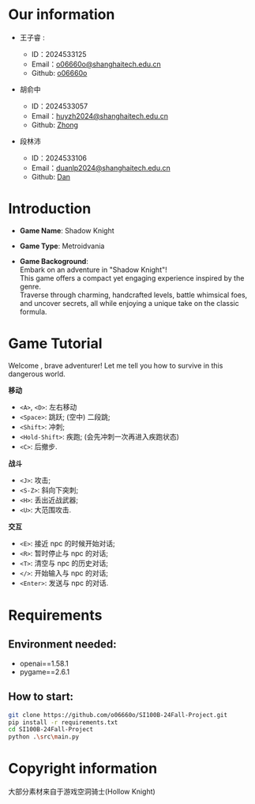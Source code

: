 # Our information

- 王子睿 :
    - ID：2024533125 
    - Email：o06660o@shanghaitech.edu.cn
    - Github: [o06660o](https://github.com/o06660o)

- 胡俞中 
    - ID：2024533057
    - Email：huyzh2024@shanghaitech.edu.cn
    - Github: [Zhong](https://github.com/alajivento)

- 段林沛 
    - ID：2024533106
    - Email：duanlp2024@shanghaitech.edu.cn
    - Github: [Dan](https://github.com/Dan-dlp)



# Introduction
- **Game Name**: Shadow Knight

- **Game Type**:  Metroidvania 

- **Game Backoground**:   
Embark on an adventure in "Shadow Knight"!   
This game offers a compact yet engaging experience inspired by the genre.   
Traverse through charming, handcrafted levels, battle whimsical foes, and uncover secrets, all while enjoying a unique take on the classic formula.

# Game Tutorial
Welcome , brave adventurer!
Let me tell you how to survive in this dangerous world.

**移动**

- `<A>`, `<D>`: 左右移动
- `<Space>`: 跳跃; (空中) 二段跳;
- `<Shift>`: 冲刺;
- `<Hold-Shift>`: 疾跑; (会先冲刺一次再进入疾跑状态)
- `<C>`: 后撤步.

**战斗**

- `<J>`: 攻击;
- `<S-Z>`: 斜向下突刺;
- `<H>`: 丢出近战武器;
- `<U>`: 大范围攻击.

**交互**

- `<E>`: 接近 npc 的时候开始对话;
- `<R>`: 暂时停止与 npc 的对话;
- `<T>`: 清空与 npc 的历史对话;
- `</>`: 开始输入与 npc 的对话;
- `<Enter>`: 发送与 npc 的对话.

# Requirements  
## Environment needed:   
- openai==1.58.1  
- pygame==2.6.1
## How to start:
```bash
git clone https://github.com/o06660o/SI100B-24Fall-Project.git
pip install -r requirements.txt
cd SI100B-24Fall-Project
python .\src\main.py
```

# Copyright information
大部分素材来自于游戏空洞骑士(Hollow Knight)


